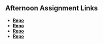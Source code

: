## Afternoon Assignment Links

* **[Repo](https://github.com/jwalk99star/cool-site.git)**
* **[Repo](https://github.com/jwalk99star/clone-site.git)**
* **[Repo](https://github.com/jwalk99star/PtrnClone.git)**
* **[Repo](https://github.com/jwalk99star/<ASSIGNMENT_REPO>)**
